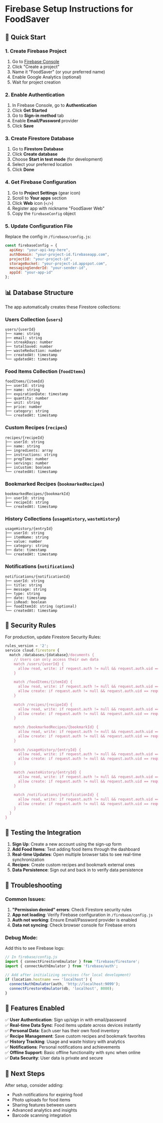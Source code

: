 # Firebase Setup Instructions for FoodSaver

## 🚀 Quick Start

### 1. Create Firebase Project
1. Go to [Firebase Console](https://console.firebase.google.com/)
2. Click "Create a project"
3. Name it "FoodSaver" (or your preferred name)
4. Enable Google Analytics (optional)
5. Wait for project creation

### 2. Enable Authentication
1. In Firebase Console, go to **Authentication**
2. Click **Get Started**
3. Go to **Sign-in method** tab
4. Enable **Email/Password** provider
5. Click **Save**

### 3. Create Firestore Database
1. Go to **Firestore Database**
2. Click **Create database**
3. Choose **Start in test mode** (for development)
4. Select your preferred location
5. Click **Done**

### 4. Get Firebase Configuration
1. Go to **Project Settings** (gear icon)
2. Scroll to **Your apps** section
3. Click **Web** icon (`</>`)
4. Register app with nickname "FoodSaver Web"
5. Copy the `firebaseConfig` object

### 5. Update Configuration File
Replace the config in `/firebase/config.js`:

```javascript
const firebaseConfig = {
  apiKey: "your-api-key-here",
  authDomain: "your-project-id.firebaseapp.com",
  projectId: "your-project-id",
  storageBucket: "your-project-id.appspot.com",
  messagingSenderId: "your-sender-id",
  appId: "your-app-id"
};
```

## 📊 Database Structure

The app automatically creates these Firestore collections:

### Users Collection (`users`)
```
users/{userId}
├── name: string
├── email: string
├── streakDays: number
├── totalSaved: number
├── wasteReduction: number
├── createdAt: timestamp
└── updatedAt: timestamp
```

### Food Items Collection (`foodItems`)
```
foodItems/{itemId}
├── userId: string
├── name: string
├── expirationDate: timestamp
├── quantity: number
├── unit: string
├── price: number
├── category: string
└── createdAt: timestamp
```

### Custom Recipes (`recipes`)
```
recipes/{recipeId}
├── userId: string
├── name: string
├── ingredients: array
├── instructions: string
├── prepTime: number
├── servings: number
├── isCustom: boolean
└── createdAt: timestamp
```

### Bookmarked Recipes (`bookmarkedRecipes`)
```
bookmarkedRecipes/{bookmarkId}
├── userId: string
├── recipeId: string
└── createdAt: timestamp
```

### History Collections (`usageHistory`, `wasteHistory`)
```
usageHistory/{entryId}
├── userId: string
├── itemName: string
├── value: number
├── category: string
├── date: timestamp
└── createdAt: timestamp
```

### Notifications (`notifications`)
```
notifications/{notificationId}
├── userId: string
├── title: string
├── message: string
├── type: string
├── date: timestamp
├── isRead: boolean
├── foodItemId: string (optional)
└── createdAt: timestamp
```

## 🔐 Security Rules

For production, update Firestore Security Rules:

```javascript
rules_version = '2';
service cloud.firestore {
  match /databases/{database}/documents {
    // Users can only access their own data
    match /users/{userId} {
      allow read, write: if request.auth != null && request.auth.uid == userId;
    }
    
    match /foodItems/{itemId} {
      allow read, write: if request.auth != null && request.auth.uid == resource.data.userId;
      allow create: if request.auth != null && request.auth.uid == request.resource.data.userId;
    }
    
    match /recipes/{recipeId} {
      allow read, write: if request.auth != null && request.auth.uid == resource.data.userId;
      allow create: if request.auth != null && request.auth.uid == request.resource.data.userId;
    }
    
    match /bookmarkedRecipes/{bookmarkId} {
      allow read, write: if request.auth != null && request.auth.uid == resource.data.userId;
      allow create: if request.auth != null && request.auth.uid == request.resource.data.userId;
    }
    
    match /usageHistory/{entryId} {
      allow read, write: if request.auth != null && request.auth.uid == resource.data.userId;
      allow create: if request.auth != null && request.auth.uid == request.resource.data.userId;
    }
    
    match /wasteHistory/{entryId} {
      allow read, write: if request.auth != null && request.auth.uid == resource.data.userId;
      allow create: if request.auth != null && request.auth.uid == request.resource.data.userId;
    }
    
    match /notifications/{notificationId} {
      allow read, write: if request.auth != null && request.auth.uid == resource.data.userId;
      allow create: if request.auth != null && request.auth.uid == request.resource.data.userId;
    }
  }
}
```

## 🎯 Testing the Integration

1. **Sign Up**: Create a new account using the sign-up form
2. **Add Food Items**: Test adding food items through the dashboard
3. **Real-time Updates**: Open multiple browser tabs to see real-time synchronization
4. **Recipes**: Create custom recipes and bookmark external ones
5. **Data Persistence**: Sign out and back in to verify data persistence

## 🔧 Troubleshooting

### Common Issues:

1. **"Permission denied" errors**: Check Firestore security rules
2. **App not loading**: Verify Firebase configuration in `/firebase/config.js`
3. **Auth not working**: Ensure Email/Password provider is enabled
4. **Data not syncing**: Check browser console for Firebase errors

### Debug Mode:
Add this to see Firebase logs:
```javascript
// In firebase/config.js
import { connectFirestoreEmulator } from 'firebase/firestore';
import { connectAuthEmulator } from 'firebase/auth';

// Add after initializing services (for local development)
if (location.hostname === 'localhost') {
  connectAuthEmulator(auth, 'http://localhost:9099');
  connectFirestoreEmulator(db, 'localhost', 8080);
}
```

## 📱 Features Enabled

✅ **User Authentication**: Sign up/sign in with email/password  
✅ **Real-time Data Sync**: Food items update across devices instantly  
✅ **Personal Data**: Each user has their own food inventory  
✅ **Recipe Management**: Save custom recipes and bookmark favorites  
✅ **History Tracking**: Usage and waste history with analytics  
✅ **Notifications**: Personal notifications and achievements  
✅ **Offline Support**: Basic offline functionality with sync when online  
✅ **Data Security**: User data is private and secure  

## 🚀 Next Steps

After setup, consider adding:
- Push notifications for expiring food
- Photo uploads for food items  
- Sharing features between users
- Advanced analytics and insights
- Barcode scanning integration
